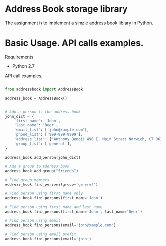 Address Book storage library
================================
The assignment is to implement a simple address book library in Python.


Basic Usage. API calls examples.
================================

Requirements

- Python 2.7


API call examples.

``` python

from addressbook import AddressBook

address_book = AddressBook()


# Add a person to the address book
john_dict = {
    'first_name': 'John',
    'last_name': 'Deer',
    'email_list': ['john@xample.com'],
    'phone_list': ['999-999-9999'],
    'address_list': ['Anthony Benoit 490 E, Main Street Norwich, CT 06360, US'],
    'group_list': ['general'],
}

address_book.add_person(john_dict)

# Add a group to address book
address_book.add_group("friends")

# Find group members
address_book.find_persons(group='general')

# Find person using first_name only
address_book.find_persons(first_name='John')

# Find person using first_name and last_name
address_book.find_persons(first_name='John', last_name='Deer')

# Find person using email
address_book.find_persons(email='john@xample.com')

# Find person using email prefix
address_book.find_persons(email='john')
```
